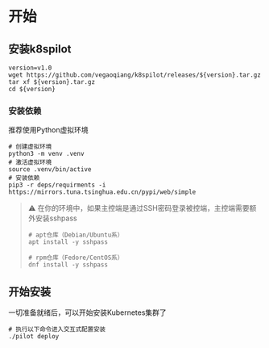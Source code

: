 # 开始

## 安装k8spilot
```shell
version=v1.0
wget https://github.com/vegaoqiang/k8spilot/releases/${version}.tar.gz
tar xf ${version}.tar.gz
cd ${version}
```

### 安装依赖
推荐使用Python虚拟环境

```shell
# 创建虚拟环境
python3 -m venv .venv
# 激活虚拟环境
source .venv/bin/active
# 安装依赖
pip3 -r deps/requirments -i https://mirrors.tuna.tsinghua.edu.cn/pypi/web/simple
```

> :warning: 在你的环境中，如果主控端是通过SSH密码登录被控端，主控端需要额外安装sshpass
>```shell
># apt仓库（Debian/Ubuntu系）
>apt install -y sshpass
>
># rpm仓库（Fedore/CentOS系）
>dnf install -y sshpass
>```

## 开始安装
一切准备就绪后，可以开始安装Kubernetes集群了
```shell
# 执行以下命令进入交互式配置安装
./pilot deploy
```



